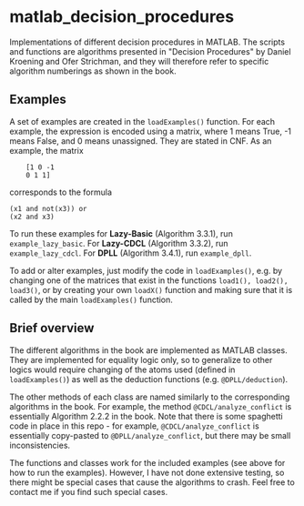 # matlab_decision_procedures
Implementations of different decision procedures in MATLAB. The scripts and functions are algorithms presented in "Decision Procedures" by Daniel Kroening and Ofer Strichman, and they will therefore refer to specific algorithm numberings as shown in the book. 

## Examples
A set of examples are created in the `loadExamples()` function. For each example, the expression is encoded using a matrix, where 1 means True, -1 means False, and 0 means unassigned. They are stated in CNF. As an example, the matrix
```
    [1 0 -1
    0 1 1]
```
corresponds to the formula 
```
(x1 and not(x3)) or
(x2 and x3) 
```

To run these examples for **Lazy-Basic** (Algorithm 3.3.1), run `example_lazy_basic`. 
For **Lazy-CDCL** (Algorithm 3.3.2), run `example_lazy_cdcl`. 
For **DPLL** (Algorithm 3.4.1), run `example_dpll`.

To add or alter examples, just modify the code in `loadExamples()`, e.g. by changing one of the matrices that exist in the functions `load1(), load2(), load3()`, or by creating your own `loadX()` function and making sure that it is called by the main `loadExamples()` function. 

## Brief overview
The different algorithms in the book are implemented as MATLAB classes. They are implemented for equality logic only, so to generalize to other logics would require changing of the atoms used (defined in `loadExamples()`) as well as the deduction functions (e.g. `@DPLL/deduction`). 

The other methods of each class are named similarly to the corresponding algorithms in the book. For example, the method `@CDCL/analyze_conflict` is essentially Algorithm 2.2.2 in the book. Note that there is some spaghetti code in place in this repo - for example, `@CDCL/analyze_conflict` is essentially copy-pasted to `@DPLL/analyze_conflict`, but there may be small inconsistencies. 

The functions and classes work for the included examples (see above for how to run the examples). However, I have not done extensive testing, so there might be special cases that cause the algorithms to crash. Feel free to contact me if you find such special cases. 

